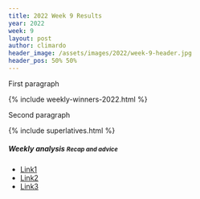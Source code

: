 ```yaml
---
title: 2022 Week 9 Results
year: 2022
week: 9
layout: post
author: climardo
header_image: /assets/images/2022/week-9-header.jpg
header_pos: 50% 50%
---
```


First paragraph

{% include weekly-winners-2022.html %}

Second paragraph

{% include superlatives.html %}

##### Weekly analysis <small class="text-muted">Recap and advice</small>
- [Link1](#)
- [Link2](#)
- [Link3](#)
